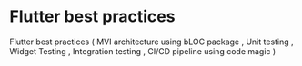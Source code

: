 # Flutter best practices 
Flutter best practices ( MVI architecture using bLOC package , Unit testing , Widget Testing , Integration testing , CI/CD pipeline using code magic )  
